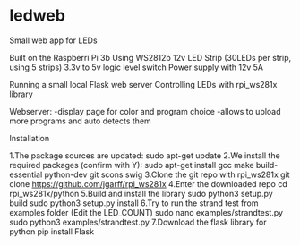 # ledweb
Small web app for LEDs

Built on the Raspberri Pi 3b
Using WS2812b 12v LED Strip (30LEDs per strip, using 5 strips)
3.3v to 5v logic level switch
Power supply with 12v 5A

Running a small local Flask web server
Controlling LEDs with rpi_ws281x library

Webserver:
-display page for color and program choice
-allows to upload more programs and auto detects them

Installation

1.The package sources are updated:
  sudo apt-get update
2.We install the required packages (confirm with Y):
  sudo apt-get install gcc make build-essential python-dev git scons swig
3.Clone the git repo with rpi_ws281x
  git clone https://github.com/jgarff/rpi_ws281x
4.Enter the downloaded repo
  cd rpi_ws281x/python
5.Build and install the library
  sudo python3 setup.py build 
  sudo python3 setup.py install 
6.Try to run the strand test from examples folder (Edit the LED_COUNT)
  sudo nano examples/strandtest.py
  sudo python3 examples/strandtest.py
7.Download the flask library for python
  pip install Flask
